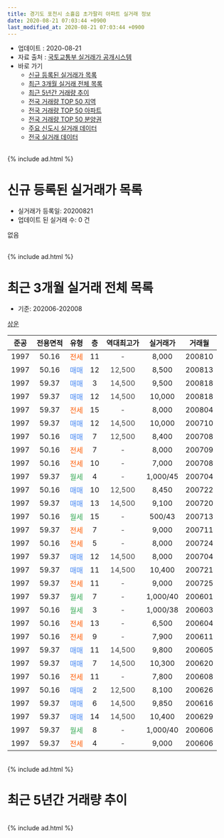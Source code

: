 ```yaml
---
title: 경기도 포천시 소흘읍 초가팔리 아파트 실거래 정보
date: 2020-08-21 07:03:44 +0900
last_modified_at: 2020-08-21 07:03:44 +0900
---
```


* 업데이트 : 2020-08-21
* 자료 출처 : [국토교통부 실거래가 공개시스템](http://rt.molit.go.kr)
* 바로 가기
    * [신규 등록된 실거래가 목록](#신규-등록된-실거래가-목록)
    * [최근 3개월 실거래 전체 목록](#최근-3개월-실거래-전체-목록)
    * [최근 5년간 거래량 추이](#최근-5년간-거래량-추이)
    * [전국 거래량 TOP 50 지역](https://inasie.github.io/apt-trade-info/최근-3개월-전국에서-가장-거래가-많이-발생한-지역)
    * [전국 거래량 TOP 50 아파트](https://inasie.github.io/apt-trade-info/최근-3개월-전국에서-가장-거래가-많이-발생한-아파트)
    * [전국 거래량 TOP 50 분양권](https://inasie.github.io/apt-trade-info/최근-3개월-전국에서-가장-거래가-많이-발생한-분양권)
    * [주요 신도시 실거래 데이터](https://inasie.github.io/apt-trade-info/주요-신도시)
    * [전국 실거래 데이터](https://inasie.github.io/apt-trade-info/전국)
<br>
{% include ad.html %}
<br>

# 신규 등록된 실거래가 목록
* 실거래가 등록일: 20200821
* 업데이트 된 실거래 수: 0 건

없음

<br>
{% include ad.html %}
<br>

# 최근 3개월 실거래 전체 목록
* 기준: 202006-202008


[상운](https://search.naver.com/search.naver?query=%EA%B2%BD%EA%B8%B0%EB%8F%84+%ED%8F%AC%EC%B2%9C%EC%8B%9C+%EC%86%8C%ED%9D%98%EC%9D%8D+%EC%B4%88%EA%B0%80%ED%8C%94%EB%A6%AC+%EC%83%81%EC%9A%B4)

|준공|전용면적|유형|층|역대최고가|실거래가|거래월|
|:---:|:---:|:---:|:---:|:---:|:---:|:---:|
|1997|50.16|<span style="color:#ff5a00">전세</span>|11|<span style="color:#444444">-</span>|8,000|200810|
|1997|50.16|<span style="color:#4285f3">매매</span>|12|<span style="color:#444444">12,500</span>|8,500|200813|
|1997|59.37|<span style="color:#4285f3">매매</span>|3|<span style="color:#444444">14,500</span>|9,500|200818|
|1997|59.37|<span style="color:#4285f3">매매</span>|12|<span style="color:#444444">14,500</span>|10,000|200818|
|1997|59.37|<span style="color:#ff5a00">전세</span>|15|<span style="color:#444444">-</span>|8,000|200804|
|1997|59.37|<span style="color:#4285f3">매매</span>|12|<span style="color:#444444">14,500</span>|10,000|200710|
|1997|50.16|<span style="color:#4285f3">매매</span>|7|<span style="color:#444444">12,500</span>|8,400|200708|
|1997|50.16|<span style="color:#ff5a00">전세</span>|7|<span style="color:#444444">-</span>|8,000|200709|
|1997|50.16|<span style="color:#ff5a00">전세</span>|10|<span style="color:#444444">-</span>|7,000|200708|
|1997|59.37|<span style="color:#34a853">월세</span>|4|<span style="color:#444444">-</span>|1,000/45|200704|
|1997|50.16|<span style="color:#4285f3">매매</span>|10|<span style="color:#444444">12,500</span>|8,450|200722|
|1997|59.37|<span style="color:#4285f3">매매</span>|13|<span style="color:#444444">14,500</span>|9,100|200720|
|1997|50.16|<span style="color:#34a853">월세</span>|15|<span style="color:#444444">-</span>|500/43|200713|
|1997|59.37|<span style="color:#ff5a00">전세</span>|7|<span style="color:#444444">-</span>|9,000|200711|
|1997|50.16|<span style="color:#ff5a00">전세</span>|5|<span style="color:#444444">-</span>|8,000|200724|
|1997|59.37|<span style="color:#4285f3">매매</span>|12|<span style="color:#444444">14,500</span>|8,000|200704|
|1997|59.37|<span style="color:#4285f3">매매</span>|11|<span style="color:#444444">14,500</span>|10,400|200721|
|1997|59.37|<span style="color:#ff5a00">전세</span>|11|<span style="color:#444444">-</span>|9,000|200725|
|1997|59.37|<span style="color:#34a853">월세</span>|7|<span style="color:#444444">-</span>|1,000/40|200601|
|1997|50.16|<span style="color:#34a853">월세</span>|3|<span style="color:#444444">-</span>|1,000/38|200603|
|1997|50.16|<span style="color:#ff5a00">전세</span>|13|<span style="color:#444444">-</span>|6,500|200604|
|1997|50.16|<span style="color:#ff5a00">전세</span>|9|<span style="color:#444444">-</span>|7,900|200611|
|1997|59.37|<span style="color:#4285f3">매매</span>|11|<span style="color:#444444">14,500</span>|9,800|200605|
|1997|59.37|<span style="color:#4285f3">매매</span>|7|<span style="color:#444444">14,500</span>|10,300|200620|
|1997|50.16|<span style="color:#ff5a00">전세</span>|11|<span style="color:#444444">-</span>|7,800|200608|
|1997|50.16|<span style="color:#4285f3">매매</span>|2|<span style="color:#444444">12,500</span>|8,100|200626|
|1997|59.37|<span style="color:#4285f3">매매</span>|6|<span style="color:#444444">14,500</span>|9,850|200616|
|1997|59.37|<span style="color:#4285f3">매매</span>|14|<span style="color:#444444">14,500</span>|10,400|200629|
|1997|59.37|<span style="color:#34a853">월세</span>|8|<span style="color:#444444">-</span>|1,000/40|200606|
|1997|59.37|<span style="color:#ff5a00">전세</span>|4|<span style="color:#444444">-</span>|9,000|200606|


<br>
{% include ad.html %}
<br>

# 최근 5년간 거래량 추이


<div style="width:100%;">
    <canvas id="deal_progress" height="200"></canvas>
</div>

<script>
new Chart(document.getElementById("deal_progress"), {
    type: 'line',
    data: {
        labels: ['201508','201509','201510','201511','201512','201601','201602','201603','201604','201605','201606','201607','201608','201609','201610','201611','201612','201701','201702','201703','201704','201705','201706','201707','201708','201709','201710','201711','201712','201801','201802','201803','201804','201805','201806','201807','201808','201809','201810','201811','201812','201901','201902','201903','201904','201905','201906','201907','201908','201909','201910','201911','201912','202001','202002','202003','202004','202005','202006','202007','202008'],
        datasets: [{
            label: '매매',
            pointRadius: 1,
            data: [8, 7, 12, 7, 2, 2, 10, 15, 11, 9, 9, 8, 8, 10, 4, 7, 10, 2, 12, 11, 11, 5, 6, 9, 8, 1, 4, 2, 5, 5, 2, 7, 5, 3, 5, 3, 3, 0, 6, 1, 6, 5, 5, 4, 3, 3, 3, 2, 4, 5, 2, 0, 4, 3, 6, 1, 10, 2, 5, 6, 3],
            borderColor: "rgba(255, 201, 14, 1)",
            backgroundColor: "rgba(255, 201, 14, 0.5)",
            fill: false,
            lineTension: 0
        },{
            label: '전월세',
            pointRadius: 1,
            data: [13, 10, 13, 11, 5, 10, 5, 8, 5, 3, 8, 9, 9, 10, 11, 3, 8, 4, 4, 12, 8, 9, 8, 4, 7, 10, 3, 4, 3, 7, 8, 5, 11, 4, 5, 8, 10, 4, 3, 6, 1, 1, 7, 9, 7, 7, 1, 2, 7, 7, 4, 4, 1, 8, 7, 6, 7, 6, 7, 7, 2],
            borderColor: "rgba(0, 141, 185, 1)",
            backgroundColor: "rgba(0, 141, 185, 0.5)",
            fill: false,
            lineTension: 0
        }
        ]
    },
    options: {
        responsive: true,
        title: {
            display: false
        },
        tooltips: {
            mode: 'index',
            intersect: false
        },
        hover: {
            mode: 'nearest',
            intersect: true
        },
        scales: {
            xAxes: [{
                display: true,
                scaleLabel: {
                    display: true,
                    labelString: '년/월'
                }
            }],
            yAxes: [{
                display: true,
                ticks: {
                    suggestedMin: 0,
                },
                scaleLabel: {
                    display: true,
                    labelString: '실거래 수'
                }
            }]
        }
    }
});

</script>


<br>
{% include ad.html %}
<br>

